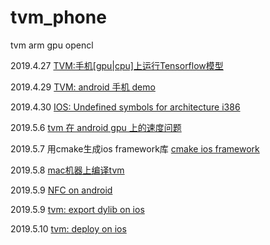# tvm_phone
tvm arm gpu opencl

2019.4.27
[TVM:手机\[gpu\|cpu\]上运行Tensorflow模型](https://github.com/zhaowd2001/tvm_phone/blob/master/tvm-phone-gpu.md)

2019.4.29
[TVM: android 手机 demo](https://github.com/zhaowd2001/tvm_phone/blob/master/tvm-android-demo.md)

2019.4.30
[IOS: Undefined symbols for architecture i386](https://github.com/zhaowd2001/tvm_phone/blob/master/ios-undefined-symbols.md)

2019.5.6
[tvm 在 android gpu 上的速度问题](https://github.com/zhaowd2001/tvm_phone/blob/master/tvm-android-gpu-speed.md)

2019.5.7
用cmake生成ios framework库
[cmake ios framework](https://github.com/zhaowd2001/tvm_phone/blob/master/tvm-cmake-ios.md)


2019.5.8
[mac机器上编译tvm](https://github.com/zhaowd2001/tvm_phone/blob/master/tvm-mac-build.md)

2019.5.9
[NFC on android](https://github.com/zhaowd2001/tvm_phone/blob/master/android-nfc.md)

2019.5.9
[tvm: export dylib on ios](https://github.com/zhaowd2001/tvm_phone/blob/master/tvm-ios-export.md)

2019.5.10
[tvm: deploy on ios](https://github.com/zhaowd2001/tvm_phone/blob/master/tvm-ios-deploy.md)
